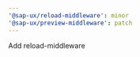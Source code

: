 ```yaml
---
'@sap-ux/reload-middleware': minor
'@sap-ux/preview-middleware': patch
---
```


Add reload-middleware
